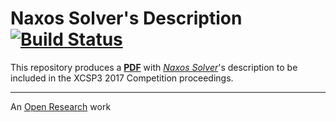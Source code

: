 # Naxos Solver's Description [![Build Status](https://travis-ci.org/pothitos/naxos-description.svg?branch=master)](https://travis-ci.org/pothitos/naxos-description)

This repository produces a
[__PDF__](http://di.uoa.gr/~pothitos/papers/PhD_Report_2017.pdf)
with [_Naxos Solver_](https://github.com/pothitos/naxos)'s
description to be included in the XCSP3 2017 Competition
proceedings.

---

An [Open
Research](https://gist.github.com/pothitos/ec5f4f66ddd113aea6bac4094690d72e)
work
